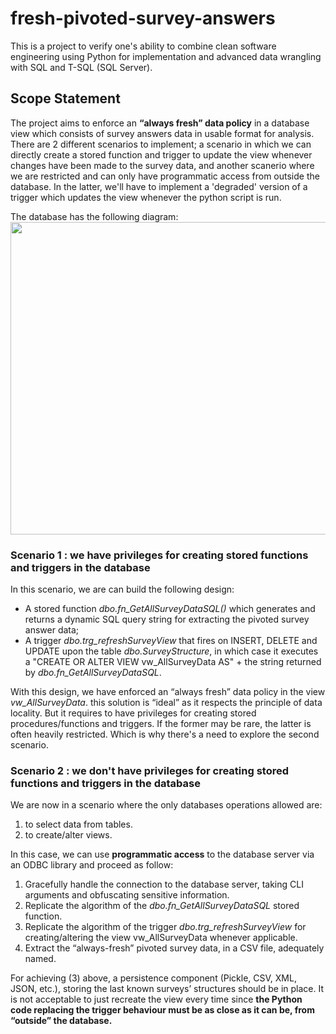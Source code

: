 # fresh-pivoted-survey-answers
This is a project to verify one's ability to combine clean software engineering using Python for implementation and advanced data wrangling with SQL and T-SQL (SQL Server).

## Scope Statement
The project aims to enforce an **“always fresh” data policy** in a database view which consists of survey answers data in usable format for analysis. There are 2 different scenarios to implement; a scenario in which we can directly create a stored function and trigger to update the view whenever changes have been made to the survey data, and another scanerio where we are restricted and can only have programmatic access from outside the database. In the latter, we'll have to implement a 'degraded' version of a trigger which updates the view whenever the python script is run.

The database has the following diagram:
<img src="https://user-images.githubusercontent.com/54726923/114434722-9d9a5f80-9bc3-11eb-853f-afb76b3e1f71.jpg" width="700" height="500">


### Scenario 1 : we have privileges for creating stored functions and triggers in the database

In this scenario, we are can build the following design:
- A stored function *dbo.fn_GetAllSurveyDataSQL()* which generates and returns a dynamic SQL query string for extracting the pivoted survey answer data;
- A trigger *dbo.trg_refreshSurveyView* that fires on INSERT, DELETE and UPDATE upon the table *dbo.SurveyStructure*, in which case it executes a "CREATE OR ALTER VIEW vw_AllSurveyData AS" + the string returned by *dbo.fn_GetAllSurveyDataSQL*.

With this design, we have enforced an “always fresh” data policy in the view *vw_AllSurveyData*. this solution is “ideal” as it respects the principle of data locality. But it 
requires to have privileges for creating stored procedures/functions and triggers. If the former may be rare, the latter is often heavily restricted. Which is why there's a need to explore the second scenario.

### Scenario 2 : we don't have privileges for creating stored functions and triggers in the database
We are now in a scenario where the only databases operations allowed are:
1. to select data from tables.
2. to create/alter views.

In this case, we can use **programmatic access** to the database server via an ODBC library and proceed as follow:
1. Gracefully handle the connection to the database server, taking CLI arguments and obfuscating sensitive information.
2. Replicate the algorithm of the *dbo.fn_GetAllSurveyDataSQL* stored function.
3. Replicate the algorithm of the trigger *dbo.trg_refreshSurveyView* for creating/altering the view vw_AllSurveyData whenever applicable.
4. Extract the “always-fresh” pivoted survey data, in a CSV file, adequately named.

For achieving (3) above, a persistence component (Pickle, CSV, XML, JSON, etc.), storing the last known surveys’ structures should be in place. It is not acceptable to just recreate the view every time since **the Python code replacing the trigger behaviour must be as close as it can be, from “outside” the database.**

